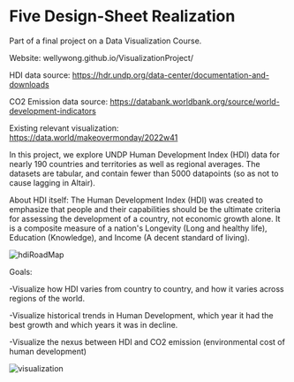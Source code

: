 # Five Design-Sheet Realization
Part of a final project on a Data Visualization Course.

Website: wellywong.github.io/VisualizationProject/

HDI data source: https://hdr.undp.org/data-center/documentation-and-downloads

CO2 Emission data source: https://databank.worldbank.org/source/world-development-indicators

Existing relevant visualization: https://data.world/makeovermonday/2022w41

In this project, we explore UNDP Human Development Index (HDI) data for nearly 190 countries and territories as well as regional averages.
The datasets are tabular, and contain fewer than 5000 datapoints (so as not to cause lagging in Altair).

About HDI itself:
The Human Development Index (HDI) was created to emphasize that people and their capabilities should be the ultimate criteria for assessing the development of a country, not economic growth alone.
It is a composite measure of a nation's Longevity (Long and healthy life), Education (Knowledge), and Income (A decent standard of living).

![hdiRoadMap](https://user-images.githubusercontent.com/70742141/200725050-7f3555b6-b0f0-4f8e-b191-c7720a5ff7ce.png)

Goals:

-Visualize how HDI varies from country to country, and how it varies across regions of the world.

-Visualize historical trends in Human Development, which year it had the best growth and which years it was in decline.

-Visualize the nexus between HDI and CO2 emission (environmental cost of human development)



![visualization](https://user-images.githubusercontent.com/70742141/200725083-5fa8e871-dc0a-47ec-8551-638f723c7a8a.png)
